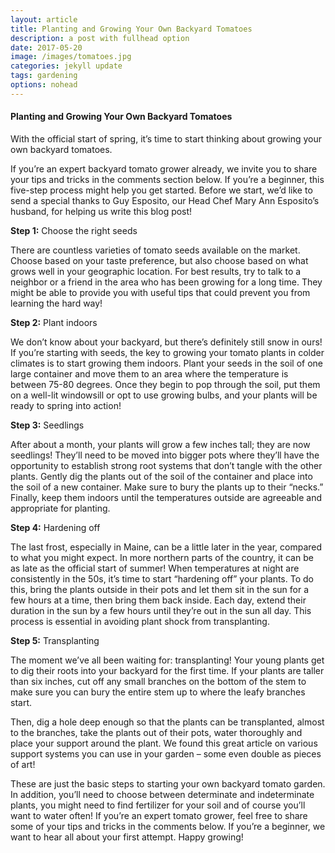 ```yaml
---
layout: article
title: Planting and Growing Your Own Backyard Tomatoes
description: a post with fullhead option
date: 2017-05-20
image: /images/tomatoes.jpg
categories: jekyll update
tags: gardening
options: nohead
---
```


#### Planting and Growing Your Own Backyard Tomatoes
With the official start of spring, it’s time to start thinking about growing your own backyard tomatoes.

If you’re an expert backyard tomato grower already, we invite you to share your tips and tricks in the comments section below. If you’re a beginner, this five-step process might help you get started. Before we start, we’d like to send a special thanks to Guy Esposito, our Head Chef Mary Ann Esposito’s husband, for helping us write this blog post!
<br>

**Step 1:** Choose the right seeds
<br>

There are countless varieties of tomato seeds available on the market. Choose based on your taste preference, but also choose based on what grows well in your geographic location. For best results, try to talk to a neighbor or a friend in the area who has been growing for a long time. They might be able to provide you with useful tips that could prevent you from learning the hard way!
<br>

**Step 2:** Plant indoors
<br>

We don’t know about your backyard, but there’s definitely still snow in ours! If you’re starting with seeds, the key to growing your tomato plants in colder climates is to start growing them indoors. Plant your seeds in the soil of one large container and move them to an area where the temperature is between 75-80 degrees. Once they begin to pop through the soil, put them on a well-lit windowsill or opt to use growing bulbs, and your plants will be ready to spring into action!
<br>

**Step 3:** Seedlings
<br>

After about a month, your plants will grow a few inches tall; they are now seedlings! They’ll need to be moved into bigger pots where they’ll have the opportunity to establish strong root systems that don’t tangle with the other plants. Gently dig the plants out of the soil of the container and place into the soil of a new container. Make sure to bury the plants up to their “necks.” Finally, keep them indoors until the temperatures outside are agreeable and appropriate for planting.
<br>

**Step 4:** Hardening off
<br>

The last frost, especially in Maine, can be a little later in the year, compared to what you might expect. In more northern parts of the country, it can be as late as the official start of summer!
When temperatures at night are consistently in the 50s, it’s time to start “hardening off” your plants. To do this, bring the plants outside in their pots and let them sit in the sun for a few hours at a time, then bring them back inside. Each day, extend their duration in the sun by a few hours until they’re out in the sun all day. This process is essential in avoiding plant shock from transplanting.
<br>

**Step 5:** Transplanting
<br>

The moment we’ve all been waiting for: transplanting! Your young plants get to dig their roots into your backyard for the first time.
If your plants are taller than six inches, cut off any small branches on the bottom of the stem to make sure you can bury the entire stem up to where the leafy branches start.

Then, dig a hole deep enough so that the plants can be transplanted, almost to the branches, take the plants out of their pots, water thoroughly and place your support around the plant. We found this great article on various support systems you can use in your garden – some even double as pieces of art!

These are just the basic steps to starting your own backyard tomato garden. In addition, you’ll need to choose between determinate and indeterminate plants, you might need to find fertilizer for your soil and of course you’ll want to water often!
If you’re an expert tomato grower, feel free to share some of your tips and tricks in the comments below. If you’re a beginner, we want to hear all about your first attempt. Happy growing!
